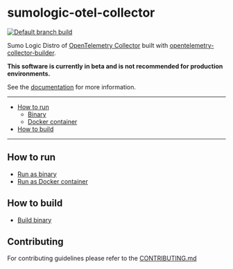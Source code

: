 # sumologic-otel-collector

[![Default branch build](https://github.com/SumoLogic/sumologic-otel-collector/actions/workflows/dev_builds.yml/badge.svg)](https://github.com/SumoLogic/sumologic-otel-collector/actions/workflows/dev_builds.yml)

Sumo Logic Distro of [OpenTelemetry Collector][otc_link] built with
[opentelemetry-collector-builder][otc_builder_link].

**This software is currently in beta and is not recommended for production environments.**

See the [documentation](docs/README.md) for more information.

[otc_link]: https://github.com/open-telemetry/opentelemetry-collector
[otc_builder_link]: https://github.com/open-telemetry/opentelemetry-collector-builder

---

- [How to run](#how-to-run)
  - [Binary](#binary)
  - [Docker container](#docker-container)
- [How to build](#how-to-build)

---
## How to run

- [Run as binary](./docs/HowToRun.md#binary)
- [Run as Docker container](./docs/HowToRun.md#docker-container)

## How to build

- [Build binary](./CONTRIBUTING.md#how-to-build)

## Contributing

For contributing guidelines please refer to the [CONTRIBUTING.md](./CONTRIBUTING.md)